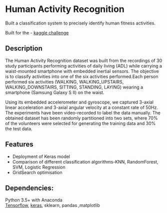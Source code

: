# Human Activity Recognition
Built a classification system to precisely identify human fitness activities.<br>

Built for the - [kaggle challenge](https://www.kaggle.com/uciml/human-activity-recognition-with-smartphones/home)
## Description

The Human Activity Recognition dataset was built from the recordings of 30 study participants performing activities of daily living (ADL) while carrying a waist-mounted smartphone with embedded inertial sensors. The objective is to classify activities into one of the six activities performed.Each person performed six activities (WALKING, WALKING_UPSTAIRS, WALKING_DOWNSTAIRS, SITTING, STANDING, LAYING) wearing a smartphone (Samsung Galaxy S II) on the waist. 

Using its embedded accelerometer and gyroscope, we captured 3-axial linear acceleration and 3-axial angular velocity at a constant rate of 50Hz. The experiments have been video-recorded to label the data manually. The obtained dataset has been randomly partitioned into two sets, where 70% of the volunteers were selected for generating the training data and 30% the test data.

## Features

* Deployment of Keras model
* Comparison of different classification algorithms-KNN, RandomForest, SVM, Logistic Regression
* GridSearch optimisation

## Dependencies:
Python 3.5+ with Anaconda  
[Tensorflow](https://www.tensorflow.org), [keras](https://keras.io), sklearn, pandas ,matplotlib
